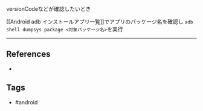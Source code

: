 versionCodeなどが確認したいとき

[[Android adb インストールアプリ一覧]]でアプリのパッケージ名を確認し
`adb shell dumpsys package <対象パッケージ名>`を実行

---
## References
- 

## Tags
- #android 

















